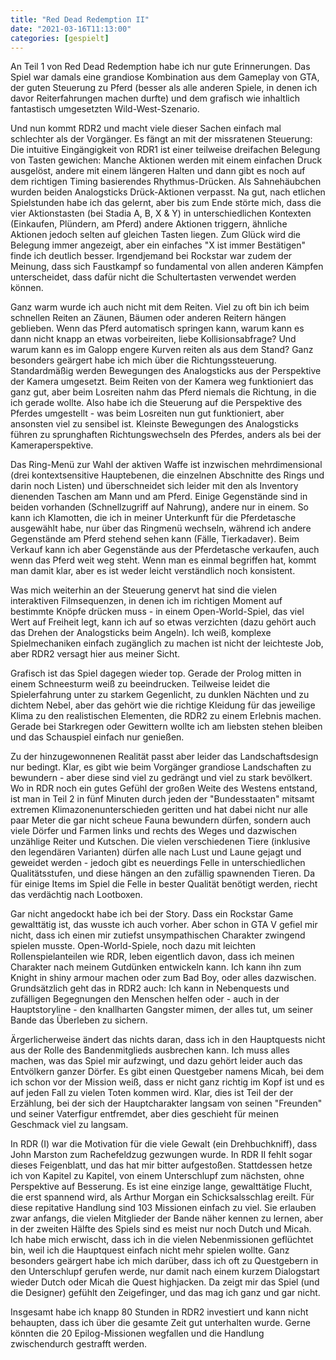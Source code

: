 ```yaml
---
title: "Red Dead Redemption II"
date: "2021-03-16T11:13:00"
categories: [gespielt]
---
```


An Teil 1 von Red Dead Redemption habe ich nur gute Erinnerungen. Das Spiel war damals eine grandiose Kombination aus dem Gameplay von GTA, der guten Steuerung zu Pferd (besser als alle anderen Spiele, in denen ich davor Reiterfahrungen machen durfte) und dem grafisch wie inhaltlich fantastisch umgesetzten Wild-West-Szenario.

Und nun kommt RDR2 und macht viele dieser Sachen einfach mal schlechter als der Vorgänger. Es fängt an mit der missratenen Steuerung: Die intuitive Eingängigkeit von RDR1 ist einer teilweise dreifachen Belegung von Tasten gewichen: Manche Aktionen werden mit einem einfachen Druck ausgelöst, andere mit einem längeren Halten und dann gibt es noch auf dem richtigen Timing basierendes Rhythmus-Drücken. Als Sahnehäubchen wurden beiden Analogsticks Drück-Aktionen verpasst. Na gut, nach etlichen Spielstunden habe ich das gelernt, aber bis zum Ende störte mich, dass die vier Aktionstasten (bei Stadia A, B, X & Y) in unterschiedlichen Kontexten (Einkaufen, Plündern, am Pferd) andere Aktionen triggern, ähnliche Aktionen jedoch selten auf gleichen Tasten liegen. Zum Glück wird die Belegung immer angezeigt, aber ein einfaches "X ist immer Bestätigen" finde ich deutlich besser. Irgendjemand bei Rockstar war zudem der Meinung, dass sich Faustkampf so fundamental von allen anderen Kämpfen unterscheidet, dass dafür nicht die Schultertasten verwendet werden können.

Ganz warm wurde ich auch nicht mit dem Reiten. Viel zu oft bin ich beim schnellen Reiten an Zäunen, Bäumen oder anderen Reitern hängen geblieben. Wenn das Pferd automatisch springen kann, warum kann es dann nicht knapp an etwas vorbeireiten, liebe Kollisionsabfrage? Und warum kann es im Galopp engere Kurven reiten als aus dem Stand? Ganz besonders geärgert habe ich mich über die Richtungssteuerung. Standardmäßig werden Bewegungen des Analogsticks aus der Perspektive der Kamera umgesetzt. Beim Reiten von der Kamera weg funktioniert das ganz gut, aber beim Losreiten nahm das Pferd niemals die Richtung, in die ich gerade wollte. Also habe ich die Steuerung auf die Perspektive des Pferdes umgestellt - was beim Losreiten nun gut funktioniert, aber ansonsten viel zu sensibel ist. Kleinste Bewegungen des Analogsticks führen zu sprunghaften Richtungswechseln des Pferdes, anders als bei der Kameraperspektive.

Das Ring-Menü zur Wahl der aktiven Waffe ist inzwischen mehrdimensional (drei kontextsensitive Hauptebenen, die einzelnen Abschnitte des Rings und darin noch Listen) und überschneidet sich leider mit den als Inventory dienenden Taschen am Mann und am Pferd. Einige Gegenstände sind in beiden vorhanden (Schnellzugriff auf Nahrung), andere nur in einem. So kann ich Klamotten, die ich in meiner Unterkunft für die Pferdetasche ausgewählt habe, nur über das Ringmenü wechseln, während ich andere Gegenstände am Pferd stehend sehen kann (Fälle, Tierkadaver). Beim Verkauf kann ich aber Gegenstände aus der Pferdetasche verkaufen, auch wenn das Pferd weit weg steht. Wenn man es einmal begriffen hat, kommt man damit klar, aber es ist weder leicht verständlich noch konsistent.

Was mich weiterhin an der Steuerung genervt hat sind die vielen interaktiven Filmsequenzen, in denen ich im richtigen Moment auf bestimmte Knöpfe drücken muss - in einem Open-World-Spiel, das viel Wert auf Freiheit legt, kann ich auf so etwas verzichten (dazu gehört auch das Drehen der Analogsticks beim Angeln). Ich weiß, komplexe Spielmechaniken einfach zugänglich zu machen ist nicht der leichteste Job, aber RDR2 versagt hier aus meiner Sicht.

Grafisch ist das Spiel dagegen wieder top. Gerade der Prolog mitten in einem Schneesturm weiß zu beeindrucken. Teilweise leidet die Spielerfahrung unter zu starkem Gegenlicht, zu dunklen Nächten und zu dichtem Nebel, aber das gehört wie die richtige Kleidung für das jeweilige Klima zu den realistischen Elementen, die RDR2 zu einem Erlebnis machen. Gerade bei Starkregen oder Gewittern wollte ich am liebsten stehen bleiben und das Schauspiel einfach nur genießen.

Zu der hinzugewonnenen Realität passt aber leider das Landschaftsdesign nur bedingt. Klar, es gibt wie beim Vorgänger grandiose Landschaften zu bewundern - aber diese sind viel zu gedrängt und viel zu stark bevölkert. Wo in RDR noch ein gutes Gefühl der großen Weite des Westens entstand, ist man in Teil 2 in fünf Minuten durch jeden der "Bundesstaaten" mitsamt extremen Klimazonenunterschieden geritten und hat dabei nicht nur alle paar Meter die gar nicht scheue Fauna bewundern dürfen, sondern auch viele Dörfer und Farmen links und rechts des Weges und dazwischen unzählige Reiter und Kutschen. Die vielen verschiedenen Tiere (inklusive den legendären Varianten) dürfen alle nach Lust und Laune gejagt und geweidet werden - jedoch gibt es neuerdings Felle in unterschiedlichen Qualitätsstufen, und diese hängen an den zufällig spawnenden Tieren. Da für einige Items im Spiel die Felle in bester Qualität benötigt werden, riecht das verdächtig nach Lootboxen.

Gar nicht angedockt habe ich bei der Story. Dass ein Rockstar Game gewalttätig ist, das wusste ich auch vorher. Aber schon in GTA V gefiel mir nicht, dass ich einen mir zutiefst unsympathischen Charakter zwingend spielen musste. Open-World-Spiele, noch dazu mit leichten Rollenspielanteilen wie RDR, leben eigentlich davon, dass ich meinen Charakter nach meinem Gutdünken entwickeln kann. Ich kann ihn zum Knight in shiny armour machen oder zum Bad Boy, oder alles dazwischen. Grundsätzlich geht das in RDR2 auch: Ich kann in Nebenquests und zufälligen Begegnungen den Menschen helfen oder - auch in der Hauptstoryline - den knallharten Gangster mimen, der alles tut, um seiner Bande das Überleben zu sichern.

Ärgerlicherweise ändert das nichts daran, dass ich in den Hauptquests nicht aus der Rolle des Bandenmitglieds ausbrechen kann. Ich muss alles machen, was das Spiel mir aufzwingt, und dazu gehört leider auch das Entvölkern ganzer Dörfer. Es gibt einen Questgeber namens Micah, bei dem ich schon vor der Mission weiß, dass er nicht ganz richtig im Kopf ist und es auf jeden Fall zu vielen Toten kommen wird. Klar, dies ist Teil der der Erzählung, bei der sich der Hauptcharakter langsam von seinen "Freunden" und seiner Vaterfigur entfremdet, aber dies geschieht für meinen Geschmack viel zu langsam.

In RDR (I) war die Motivation für die viele Gewalt (ein Drehbuchkniff), dass John Marston zum Rachefeldzug gezwungen wurde. In RDR II fehlt sogar dieses Feigenblatt, und das hat mir bitter aufgestoßen. Stattdessen hetze ich von Kapitel zu Kapitel, von einem Unterschlupf zum nächsten, ohne Perspektive auf Besserung. Es ist eine einzige lange, gewalttätige Flucht, die erst spannend wird, als Arthur Morgan ein Schicksalsschlag ereilt. Für diese repitative Handlung sind 103 Missionen einfach zu viel. Sie erlauben zwar anfangs, die vielen Mitglieder der Bande näher kennen zu lernen, aber in der zweiten Hälfte des Spiels sind es meist nur noch Dutch und Micah. Ich habe mich erwischt, dass ich in die vielen Nebenmissionen geflüchtet bin, weil ich die Hauptquest einfach nicht mehr spielen wollte. Ganz besonders geärgert habe ich mich darüber, dass ich oft zu Questgebern in den Unterschlupf gerufen werde, nur damit nach einem kurzem Dialogstart wieder Dutch oder Micah die Quest highjacken. Da zeigt mir das Spiel (und die Designer) gefühlt den Zeigefinger, und das mag ich ganz und gar nicht.

Insgesamt habe ich knapp 80 Stunden in RDR2 investiert und kann nicht behaupten, dass ich über die gesamte Zeit gut unterhalten wurde. Gerne könnten die 20 Epilog-Missionen wegfallen und die Handlung zwischendurch gestrafft werden.
